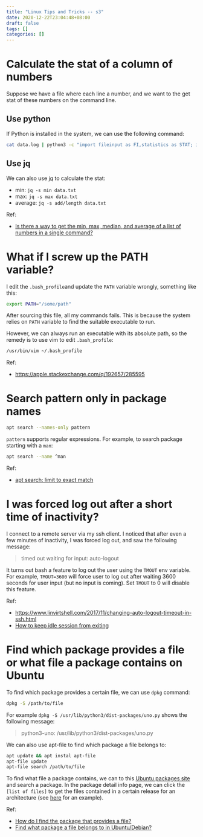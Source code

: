 ```yaml
---
title: "Linux Tips and Tricks -- s3"
date: 2020-12-22T23:04:48+08:00
draft: false
tags: []
categories: []
---
```


# Calculate the stat of a column of numbers

Suppose we have a file where each line a number, and we want to the get stat of
these numbers on the command line.

## Use python

If Python is installed in the system, we can use the following command:

```bash
cat data.log | python3 -c "import fileinput as FI,statistics as STAT; i = [float(l.strip()) for l in FI.input()]; print('min:', min(i), ' max: ', max(i), ' avg: ', STAT.mean(i), ' median: ', STAT.median(i))"
```

## Use jq

We can also use [jq](https://stedolan.github.io/jq/) to calculate the stat:

+ min: `jq -s min data.txt`
+ max: `jq -s max data.txt`
+ average: `jq -s add/length data.txt`

Ref:

+ [Is there a way to get the min, max, median, and average of a list of numbers in a single command?](https://unix.stackexchange.com/q/13731/221410)

# What if I screw up the PATH variable?

I edit the `.bash_profile`and update the `PATH` variable wrongly, something
like this:

```bash
export PATH="/some/path"
```

After sourcing this file, all my commands fails. This is because the system
relies on `PATH` variable to find the suitable executable to run.

However, we can always run an executable with its absolute path, so the remedy
is to use vim to edit `.bash_profile`:

```bash
/usr/bin/vim ~/.bash_profile
```

Ref:

+ https://apple.stackexchange.com/q/192657/285595

# Search pattern only in package names

```bash
apt search --names-only pattern
```

`pattern` supports regular expressions. For example, to search package starting
with a `man`:

```bash
apt search --name ^man
```

Ref:

+ [apt search: limit to exact match](https://askubuntu.com/q/934739/768311)

# I was forced log out after a short time of inactivity?

I connect to a remote server via my ssh client. I noticed that after even a few
minutes of inactivity, I was forced log out, and saw the following message:

>  timed out waiting for input: auto-logout

It turns out bash a feature to log out the user using the `TMOUT` env variable.
For example, `TMOUT=3600` will force user to log out after waiting 3600 seconds
for user input (but no input is coming). Set `TMOUT` to 0 will disable this
feature.

Ref:

+ https://www.linvirtshell.com/2017/11/changing-auto-logout-timeout-in-ssh.html
+ [How to keep idle session from exiting](https://unix.stackexchange.com/q/340642/221410)

# Find which package provides a file or what file a package contains on Ubuntu

To find which package provides a certain file, we can use `dpkg` command:

```bash
dpkg -S /path/to/file
```

For example `dpkg -S /usr/lib/python3/dist-packages/uno.py` shows the following
message:

> python3-uno: /usr/lib/python3/dist-packages/uno.py

We can also use apt-file to find which package a file belongs to:

```bash
apt update && apt instal apt-file
apt-file update
apt-file search /path/to/file
```

To find what file a package contains, we can to this [Ubuntu packages site](https://packages.ubuntu.com/)
and search a package. In the package detail info page, we can click the `[list
of files]`  to get the files contained in a certain release for an architecture
(see [here](https://packages.ubuntu.com/en/bionic/amd64/python3-uno/filelist) for an example).


Ref:

+ [How do I find the package that provides a file?](https://askubuntu.com/q/481/768311)
+ [Find what package a file belongs to in Ubuntu/Debian?](https://superuser.com/q/10997/736190)
